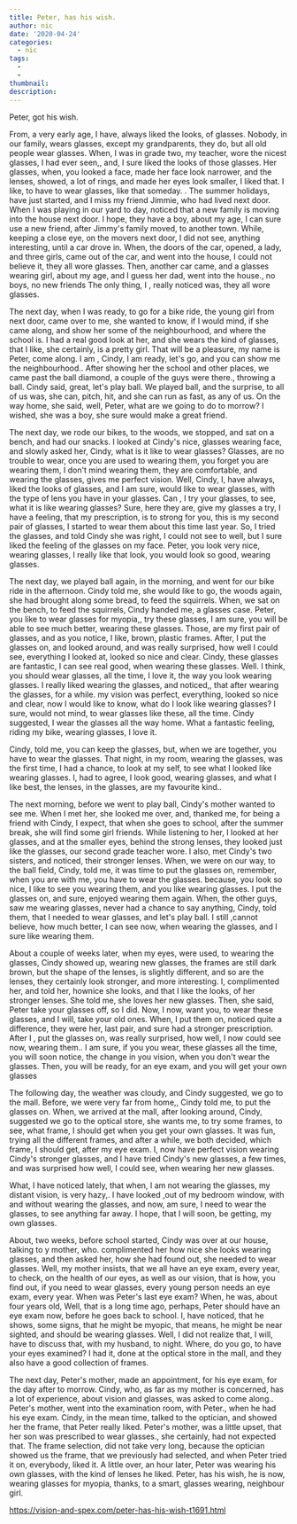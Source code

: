 ```yaml
---
title: Peter, has his wish.
author: nic
date: '2020-04-24'
categories:
  - nic
tags:
  - 
  - 
thumbnail: 
description: 
---
```


Peter, got his wish.


From, a very early age, I have, always liked the looks, of glasses.
Nobody, in our family, wears glasses, except my grandparents, they do, but all old people wear glasses.
When, I was in grade two, my teacher, wore the nicest glasses, I had ever seen,, and, I sure liked the looks of those glasses.
Her glasses, when, you looked a face, made her face look narrower, and the lenses, showed, a lot of rings, and made her eyes look smaller, I liked that. 
I like, to have to wear glasses, like that someday.
.
The summer holidays, have just started, and I miss my friend Jimmie, who had lived next door.
When I was playing in our yard to day, noticed that a new family is moving into the house next door.
I hope, they have a boy, about my age, I can sure use a new friend, after Jimmy's family moved, to another town. 
While, keeping a close eye, on the movers next door, I did not see, anything interesting, until a car drove in.
When, the doors of the car, opened, a lady, and three girls, came out of the car, and went into the house, I could not believe it, they all wore glasses.
Then, another car came, and a glasses wearing girl, about my age, and I guess her dad, went into the house., no boys, no new friends
The only thing, I , really noticed was, they all wore glasses.


The next day, when I was ready, to go for a bike ride, the young girl from next door, came over to me, she wanted to know, if I would mind, if she came along,
and show her some of the neighbourhood, and where the school is.
I had a real good look at her, and she wears the kind of glasses, that I like, she certainly, is a pretty girl.
That will be a pleasure, my name is Peter, come along.
I am , Cindy, I am ready, let's go, and you can show me the neighbourhood.. 
After showing her the school and other places, we came past the ball diamond, a couple of the guys were there., throwing a ball.
Cindy said, great, let's play ball.
We played ball, and the surprise, to all of us was, she can, pitch, hit, and she can run as fast, as any of us.
On the way home, she said, well, Peter, what are we going to do to morrow?
I wished, she was a boy, she sure would make a great friend.


The next day, we rode our bikes, to the woods, we stopped, and sat on a bench, and had our snacks.
I looked at Cindy's nice, glasses wearing face, and slowly asked her,
Cindy, what is it like to wear glasses?
Glasses, are no trouble to wear, once you are used to wearing them, you forget you are wearing them, I don't mind wearing them, they are comfortable, and wearing the glasses, gives me perfect vision.
Well, Cindy, I, have always, liked the looks of glasses, and I am sure, would like to wear glasses, with the type of lens you have in your glasses.
Can , I try your glasses, to see, what it is like wearing glasses?
Sure, here they are, give my glasses a try, I have a feeling, that my prescription, is to strong for you, this is my second pair of glasses, I started to wear them about this time last year.
So, I tried the glasses, and told Cindy she was right, I could not see to well, but I sure liked the feeling of the glasses on my face.
Peter, you look very nice, wearing glasses, I really like that look, you would look so good, wearing glasses.


The next day, we played ball again, in the morning, and went for our bike ride in the afternoon.
Cindy told me, she would like to go, the woods again, she had brought along some bread, to feed the squirrels.
When, we sat on the bench, to feed the squirrels, Cindy handed me, a glasses case.
Peter, you like to wear glasses for myopia,, try these glasses, I am sure, you will be able to see much better, wearing these glasses.
Those, are my first pair of glasses, and as you notice, I like, brown, plastic frames.
After, I put the glasses on, and looked around, and was really surprised, how well I could see, everything I looked at, looked so nice and clear.
Cindy, these glasses are fantastic, I can see real good, when wearing these glasses.
Well. I think, you should wear glasses, all the time, I love it, the way you look wearing glasses.
I really liked wearing the glasses, and noticed,, that after wearing the glasses, for a while. my vision was perfect, everything, looked so nice and clear, now I would like to know, what do I look like wearing glasses?
I sure, would not mind, to wear glasses like these, all the time.
Cindy suggested, I wear the glasses all the way home.
What a fantastic feeling, riding my bike, wearing glasses, I love it.


Cindy, told me, you can keep the glasses, but, when we are together, you have to wear the glasses.
That night, in my room, wearing the glasses, was the first time, I had a chance, to look at my self, to see what I looked like wearing glasses.
I, had to agree, I look good, wearing glasses, and what I like best, the lenses, in the glasses, are my favourite kind..


The next morning, before we went to play ball, Cindy's mother wanted to see me.
When I met her, she looked me over, and, thanked me, for being a friend with Cindy, I expect, that when she goes to school, after the summer break, she will find some girl friends.
While listening to her, I looked at her glasses, and at the smaller eyes, behind the strong lenses, they looked just like the glasses, our second grade teacher wore.
I also, met Cindy's two sisters, and noticed, their stronger lenses.
When, we were on our way, to the ball field, Cindy, told me, it was time to put the glasses on, remember, when you are with me, you have to wear the glasses. because, you look so nice, I like to see you wearing them, and you like wearing glasses.
I put the glasses on, and sure, enjoyed wearing them again.
When, the other guys, saw me wearing glasses, never had a chance to say anything, Cindy, told them, that I needed to wear glasses, and let's play ball.
I still ,cannot believe, how much better, I can see now, when wearing the glasses, and I sure like wearing them.


About a couple of weeks later, when my eyes, were used, to wearing the glasses,
Cindy showed up, wearing new glasses, the frames are still dark brown, but the shape of the lenses, is slightly different, and so are the lenses, they certainly look stronger, and more interesting.
I, complimented her, and told her, hownice she looks, and that I like the looks, of her stronger lenses.
She told me, she loves her new glasses.
Then, she said, Peter take your glasses off, so I did.
Now, I now, want you, to wear these glasses, and I will, take your old ones.
When, I put them on, noticed quite a difference, they were her, last pair, and sure had a stronger prescription.
After I , put the glasses on, was really surprised, how well, I now could see now, wearing them..
I am sure, if you you wear, these glasses all the time, you will soon notice, the change in you vision, when you don't wear the glasses.
Then, you will be ready, for an eye exam, and you will get your own glasses


The following day, the weather was cloudy, and Cindy suggested, we go to the mall.
Before, we were very far from home,, Cindy told me, to put the glasses on.
When, we arrived at the mall, after looking around, Cindy, suggested we go to the optical store, she wants me, to try some frames, to see, what frame, I should get when you get your own glasses. 
It was fun, trying all the different frames, and after a while, we both decided, which frame, I should get, after my eye exam.
I, now have perfect vision wearing Cindy's stronger glasses, and I have tried Cindy's new glasses, a few times, and was surprised how well, I could see, when wearing her new glasses.


What, I have noticed lately, that when, I am not wearing the glasses, my distant vision, is very hazy,.
I have looked ,out of my bedroom window, with and without wearing the glasses, and now, am sure, I need to wear the glasses, to see anything far away.
I hope, that I will soon, be getting, my own glasses.


About, two weeks, before school started, Cindy was over at our house, talking to y mother, who. complimented her how nice she looks wearing glasses, and then asked her, how she had found out, she needed to wear glasses.
Well, my mother insists, that we all have an eye exam, every year, to check, on the health of our eyes, as well as our vision, that is how, you find out, if you need to wear glasses, every young person needs an eye exam, every year.
When was Peter's last eye exam?
When, he was, about four years old,
Well, that is a long time ago, perhaps, Peter should have an eye exam now, before he goes back to school. 
I, have noticed, that he shows, some signs, that he might be myopic, that means, he might be near sighted, and should be wearing glasses.
Well, I did not realize that, I will, have to discuss that, with my husband, to night.
Where, do you go, to have your eyes examined?
I had it, done at the optical store in the mall, and they also have a good collection of frames.


The next day, Peter's mother, made an appointment, for his eye exam, for the day after to morrow.
Cindy, who, as far as my mother is concerned, has a lot of experience, about vision and glasses, was asked to come along..
Peter's mother, went into the examination room, with Peter., when he had his eye exam.
Cindy, in the mean time, talked to the optician, and showed her the frame, that Peter really liked.
Peter's mother, was a little upset, that her son was prescribed to wear glasses., she certainly, had not expected that.
The frame selection, did not take very long, because the optician showed us the frame, that we previously had selected, and when Peter tried it on, everybody, liked it.
A little over, an hour later, Peter was wearing his own glasses, with the kind of lenses he liked.
Peter, has his wish, he is now, wearing glasses for myopia, thanks, to a smart, glasses wearing, neighbour girl.

https://vision-and-spex.com/peter-has-his-wish-t1691.html
